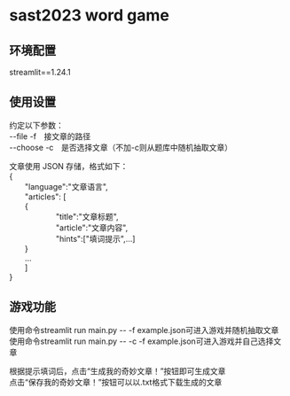 # sast2023 word game

## 环境配置

streamlit==1.24.1

## 使用设置

约定以下参数：\
--file -f&emsp;接文章的路径\
--choose -c&emsp;是否选择文章（不加-c则从题库中随机抽取文章）

文章使用 JSON 存储，格式如下：\
{\
&emsp;&emsp;"language":"文章语言",\
&emsp;&emsp;"articles": [\
&emsp;&emsp;{\
&emsp;&emsp;&emsp;&emsp;&emsp;&emsp;"title":"文章标题",\
&emsp;&emsp;&emsp;&emsp;&emsp;&emsp;"article":"文章内容",\
&emsp;&emsp;&emsp;&emsp;&emsp;&emsp;"hints":["填词提示",...]\
&emsp;&emsp;}\
&emsp;&emsp;...\
&emsp;&emsp;]\
}

## 游戏功能

使用命令streamlit run main.py -- -f example.json可进入游戏并随机抽取文章\
使用命令streamlit run main.py -- -c -f example.json可进入游戏并自己选择文章

根据提示填词后，点击“生成我的奇妙文章！”按钮即可生成文章\
点击“保存我的奇妙文章！”按钮可以以.txt格式下载生成的文章
